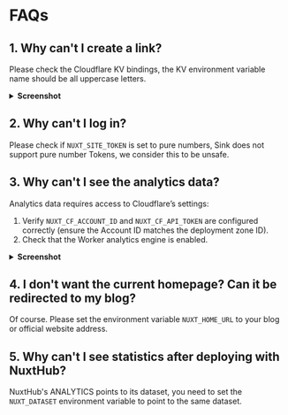 # FAQs

## 1. Why can't I create a link?

Please check the Cloudflare KV bindings, the KV environment variable name should be all uppercase letters.

<details>
  <summary><b>Screenshot</b></summary>
  <img alt="KV Bindings setting in Cloudflare" src="/docs/images/faqs-kv.png"/>
</details>

## 2. Why can't I log in?

Please check if `NUXT_SITE_TOKEN` is set to pure numbers, Sink does not support pure number Tokens, we consider this to be unsafe.

## 3. Why can't I see the analytics data?

Analytics data requires access to Cloudflare’s settings:

1. Verify `NUXT_CF_ACCOUNT_ID` and `NUXT_CF_API_TOKEN` are configured correctly (ensure the Account ID matches the deployment zone ID).
2. Check that the Worker analytics engine is enabled.

<details>
  <summary><b>Screenshot</b></summary>
  <img alt="Analytics engine Bindings setting in Cloudflare " src="/docs/images/faqs-Analytics_engine.png"/>
</details>

## 4. I don't want the current homepage? Can it be redirected to my blog?

Of course. Please set the environment variable `NUXT_HOME_URL` to your blog or official website address.

## 5. Why can't I see statistics after deploying with NuxtHub?

NuxtHub's ANALYTICS points to its dataset, you need to set the `NUXT_DATASET` environment variable to point to the same dataset.
